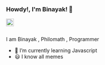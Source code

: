 ### Howdy!, I'm Binayak! 👋


<a href="https://twitter.com/anjalbinayak">
  <img align="left" alt="Anjal Binayak | Twitter" width="21px" src="https://raw.githubusercontent.com/anuraghazra/anuraghazra/master/assets/twitter.svg" />
</a>


<br />
<br />

I am Binayak , Philomath , Programmer



- 🌱 I’m currently learning Javascript 
-  :smiley: I know all memes
